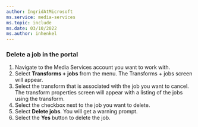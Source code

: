 ```yaml
---
author: IngridAtMicrosoft
ms.service: media-services 
ms.topic: include
ms.date: 03/10/2022
ms.author: inhenkel
---
```


### Delete a job in the portal

1. Navigate to the Media Services account you want to work with.
1. Select **Transforms + jobs** from the menu. The Transforms + jobs screen will appear.
1. Select the transform that is associated with the job you want to cancel. The transform properties screen will appear with a listing of the jobs using the transform.
1. Select the checkbox next to the job you want to delete.
1. Select **Delete jobs**. You will get a warning prompt.
1. Select the **Yes** button to delete the job.
